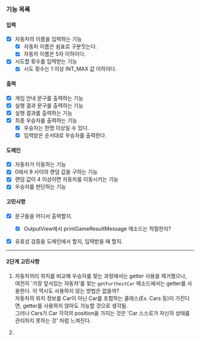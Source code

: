 ### 기능 목록


#### 입력
- [x] 자동차의 이름을 입력하는 기능
    - [x] 자동차 이름은 쉼표로 구분짓는다.
    - [x] 자동차 이름은 5자 이하이다.
- [x] 시도할 횟수를 입력받는 기능
    - [x] 시도 횟수는 1 이상 INT_MAX 값 이하이다.

#### 출력
- [x] 게임 안내 문구를 출력하는 기능
- [x] 실행 결과 문구를 출력하는 기능
- [x] 실행 결과를 출력하는 기능
- [x] 최종 우승자를 출력하는 기능
    - [x] 우승자는 한명 이상일 수 있다.
    - [x] 입력받은 순서대로 우승자를 출력한다.

#### 도메인
- [x] 자동차가 이동하는 기능
- [x] 0에서 9 사이의 랜덤 값을 구하는 기능
- [x] 랜덤 값이 4 이상이면 자동차를 이동시키는 기능
- [x] 우승자를 판단하는 기능

#### 고민사항
- [x] 문구들을 어디서 출력할지.
  - [x] OutputView에서 printGameResultMessage 메소드는 적절한지?
- [x] 유효성 검증을 도메인에서 할지, 입력받을 때 할지.


---

#### 2단계 고민사항
1. 자동차끼리 위치를 비교해 우승자를 찾는 과정에서는 getter 사용을 제거했으나, <br>
여전히 '가장 앞서있는 자동차'를 찾는 `getFurthestCar` 메소드에서는 getter를 사용한다. 이 역시도 사용하지 않는 방법은 없을까? <br>
자동차의 위치 정보를 Car이 아닌 Car를 포함하는 클래스(Ex. Cars 등)이 가진다면, getter를 사용하지 않아도 가능할 것으로 생각됨. <br>
그러나 Cars가 Car 각각의 position을 가지는 것은 'Car 스스로가 자신의 상태를 관리하지 못하는 것' 처럼 느껴진다.

2. 
